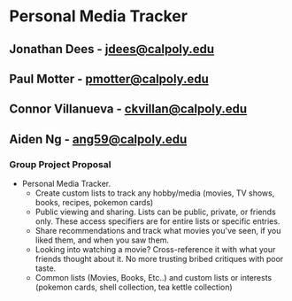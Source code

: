 # Personal Media Tracker
## Jonathan Dees - jdees@calpoly.edu
## Paul Motter - pmotter@calpoly.edu
## Connor Villanueva - ckvillan@calpoly.edu
## Aiden Ng - ang59@calpoly.edu

### Group Project Proposal
- Personal Media Tracker.
  - Create custom lists to track any hobby/media (movies, TV shows, books, recipes, pokemon cards)
  - Public viewing and sharing. Lists can be public, private, or friends only. These access specifiers are for entire lists or specific entries.
  - Share recommendations and track what movies you've seen, if you liked them, and when you saw them.
  - Looking into watching a movie? Cross-reference it with what your friends thought about it. No more trusting bribed critiques with poor taste.
  - Common lists (Movies, Books, Etc..) and custom lists or interests (pokemon cards, shell collection, tea kettle collection)
